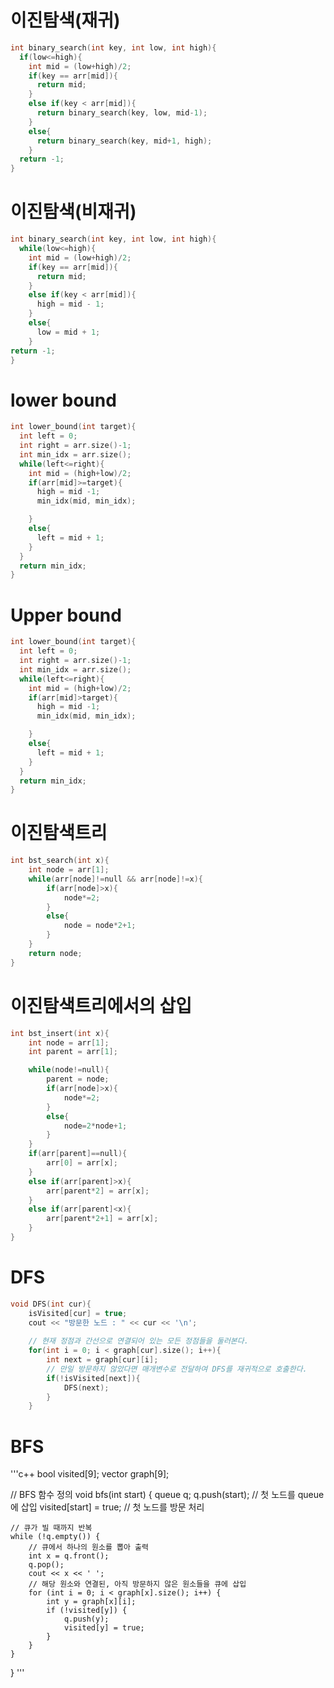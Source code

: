 # 이진탐색(재귀)
```c++
int binary_search(int key, int low, int high){
  if(low<=high){
    int mid = (low+high)/2;
    if(key == arr[mid]){
      return mid;
    }
    else if(key < arr[mid]){
      return binary_search(key, low, mid-1);
    }
    else{
      return binary_search(key, mid+1, high);
    }
  return -1;
}
```
# 이진탐색(비재귀)
```c++
int binary_search(int key, int low, int high){
  while(low<=high){
    int mid = (low+high)/2;
    if(key == arr[mid]){
      return mid;
    }
    else if(key < arr[mid]){
      high = mid - 1;
    }
    else{
      low = mid + 1;
    }
return -1;
}
```

# lower bound
```c++
int lower_bound(int target){
  int left = 0;
  int right = arr.size()-1;
  int min_idx = arr.size();
  while(left<=right){
    int mid = (high+low)/2;
    if(arr[mid]>=target){
      high = mid -1;
      min_idx(mid, min_idx);

    }
    else{
      left = mid + 1;
    }
  }
  return min_idx;
}
```

# Upper bound
```c++
int lower_bound(int target){
  int left = 0;
  int right = arr.size()-1;
  int min_idx = arr.size();
  while(left<=right){
    int mid = (high+low)/2;
    if(arr[mid]>target){
      high = mid -1;
      min_idx(mid, min_idx);

    }
    else{
      left = mid + 1;
    }
  }
  return min_idx;
}
```

# 이진탐색트리
```c++
int bst_search(int x){
    int node = arr[1];
    while(arr[node]!=null && arr[node]!=x){
        if(arr[node]>x){
            node*=2;
        }
        else{
            node = node*2+1;
        }
    }
    return node;
}
```

# 이진탐색트리에서의 삽입
```c++
int bst_insert(int x){
    int node = arr[1];
    int parent = arr[1];

    while(node!=null){
        parent = node;
        if(arr[node]>x){
            node*=2;
        }
        else{
            node=2*node+1;
        }
    }
    if(arr[parent]==null){
        arr[0] = arr[x];
    }
    else if(arr[parent]>x){
        arr[parent*2] = arr[x];
    }
    else if(arr[parent]<x){
        arr[parent*2+1] = arr[x];
    }
}
```

# DFS
```c++
void DFS(int cur){
    isVisited[cur] = true;
    cout << "방문한 노드 : " << cur << '\n';
    
    // 현재 정점과 간선으로 연결되어 있는 모든 정점들을 둘러본다.
    for(int i = 0; i < graph[cur].size(); i++){
    	int next = graph[cur][i];
        // 만일 방문하지 않았다면 매개변수로 전달하여 DFS를 재귀적으로 호출한다.
        if(!isVisited[next]){
        	DFS(next);
        }
    }
```


# BFS
'''c++
bool visited[9];
vector<int> graph[9];

// BFS 함수 정의
void bfs(int start) {
    queue<int> q;
    q.push(start); // 첫 노드를 queue에 삽입
    visited[start] = true; // 첫 노드를 방문 처리

    // 큐가 빌 때까지 반복
    while (!q.empty()) {
        // 큐에서 하나의 원소를 뽑아 출력
        int x = q.front();
        q.pop();
        cout << x << ' ';
        // 해당 원소와 연결된, 아직 방문하지 않은 원소들을 큐에 삽입
        for (int i = 0; i < graph[x].size(); i++) {
            int y = graph[x][i];
            if (!visited[y]) {
                q.push(y);
                visited[y] = true;
            }
        }
    }
}
'''
